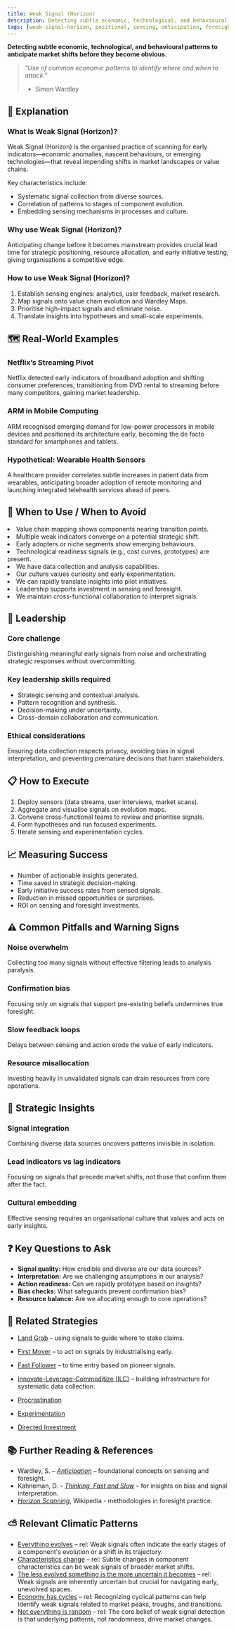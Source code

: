 ```yaml
---
title: Weak Signal (Horizon)
description: Detecting subtle economic, technological, and behavioural patterns to anticipate market shifts before they become obvious.
tags: [weak-signal-horizon, positional, sensing, anticipation, foresight, market shifts, patterns, signals]
---
```


**Detecting subtle economic, technological, and behavioural patterns to anticipate market shifts before they become obvious.**

> *"Use of common economic patterns to identify where and when to attack."*
>
> - Simon Wardley

## 🤔 **Explanation**

### What is Weak Signal (Horizon)?

Weak Signal (Horizon) is the organised practice of scanning for early indicators—economic anomalies, nascent behaviours, or emerging technologies—that reveal impending shifts in market landscapes or value chains.

Key characteristics include:

- Systematic signal collection from diverse sources.
- Correlation of patterns to stages of component evolution.
- Embedding sensing mechanisms in processes and culture.

### Why use Weak Signal (Horizon)?

Anticipating change before it becomes mainstream provides crucial lead time for strategic positioning, resource allocation, and early initiative testing, giving organisations a competitive edge.

### How to use Weak Signal (Horizon)?

1. Establish sensing engines: analytics, user feedback, market research.
2. Map signals onto value chain evolution and Wardley Maps.
3. Prioritise high-impact signals and eliminate noise.
4. Translate insights into hypotheses and small-scale experiments.

## 🗺️ **Real-World Examples**

### Netflix’s Streaming Pivot

Netflix detected early indicators of broadband adoption and shifting consumer preferences, transitioning from DVD rental to streaming before many competitors, gaining market leadership.

### ARM in Mobile Computing

ARM recognised emerging demand for low-power processors in mobile devices and positioned its architecture early, becoming the de facto standard for smartphones and tablets.

### Hypothetical: Wearable Health Sensors

A healthcare provider correlates subtle increases in patient data from wearables, anticipating broader adoption of remote monitoring and launching integrated telehealth services ahead of peers.

## 🚦 **When to Use / When to Avoid**

<Assessment strategyName="Weak Signal (Horizon)">
  <MapSignals>
    <li>Value chain mapping shows components nearing transition points.</li>
    <li>Multiple weak indicators converge on a potential strategic shift.</li>
    <li>Early adopters or niche segments show emerging behaviours.</li>
    <li>Technological readiness signals (e.g., cost curves, prototypes) are present.</li>
  </MapSignals>
  <Readiness>
    <li>We have data collection and analysis capabilities.</li>
    <li>Our culture values curiosity and early experimentation.</li>
    <li>We can rapidly translate insights into pilot initiatives.</li>
    <li>Leadership supports investment in sensing and foresight.</li>
    <li>We maintain cross-functional collaboration to interpret signals.</li>
  </Readiness>
</Assessment>

## 🎯 **Leadership**

### Core challenge

Distinguishing meaningful early signals from noise and orchestrating strategic responses without overcommitting.

### Key leadership skills required

- Strategic sensing and contextual analysis.
- Pattern recognition and synthesis.
- Decision-making under uncertainty.
- Cross-domain collaboration and communication.

### Ethical considerations

Ensuring data collection respects privacy, avoiding bias in signal interpretation, and preventing premature decisions that harm stakeholders.

## 📋 **How to Execute**

1. Deploy sensors (data streams, user interviews, market scans).
2. Aggregate and visualise signals on evolution maps.
3. Convene cross-functional teams to review and prioritise signals.
4. Form hypotheses and run focused experiments.
5. Iterate sensing and experimentation cycles.

## 📈 **Measuring Success**

- Number of actionable insights generated.
- Time saved in strategic decision-making.
- Early initiative success rates from sensed signals.
- Reduction in missed opportunities or surprises.
- ROI on sensing and foresight investments.

## ⚠️ **Common Pitfalls and Warning Signs**

### Noise overwhelm

Collecting too many signals without effective filtering leads to analysis paralysis.

### Confirmation bias

Focusing only on signals that support pre-existing beliefs undermines true foresight.

### Slow feedback loops

Delays between sensing and action erode the value of early indicators.

### Resource misallocation

Investing heavily in unvalidated signals can drain resources from core operations.

## 🧠 **Strategic Insights**

### Signal integration

Combining diverse data sources uncovers patterns invisible in isolation.

### Lead indicators vs lag indicators

Focusing on signals that precede market shifts, not those that confirm them after the fact.

### Cultural embedding

Effective sensing requires an organisational culture that values and acts on early insights.

## ❓ **Key Questions to Ask**

- **Signal quality:** How credible and diverse are our data sources?
- **Interpretation:** Are we challenging assumptions in our analysis?
- **Action readiness:** Can we rapidly prototype based on insights?
- **Bias checks:** What safeguards prevent confirmation bias?
- **Resource balance:** Are we allocating enough to core operations?

## 🔀 **Related Strategies**

- [Land Grab](/strategies/positional/land-grab) – using signals to guide where to stake claims.
- [First Mover](/strategies/positional/first-mover) – to act on signals by industrialising early.
- [Fast Follower](/strategies/positional/fast-follower) – to time entry based on pioneer signals.
- [Innovate-Leverage-Commoditize (ILC)](/strategies/ecosystem/innovate-leverage-commoditize) – building infrastructure for systematic data collection.

- [Procrastination](/strategies/defensive/procrastination)
- [Experimentation](/strategies/attacking/experimentation)
- [Directed Investment](/strategies/attacking/directed-investment)
## 📚 **Further Reading & References**

- Wardley, S. – [*Anticipation*](https://blog.gardeviance.org/2016/12/anticipation.html) – foundational concepts on sensing and foresight.
- Kahneman, D. – [*Thinking, Fast and Slow*](https://www.amazon.co.uk/Thinking-Fast-Slow-Daniel-Kahneman/dp/0141033576#:~:text=Book%20details&text=Nobel%20Prize%20winner%20Daniel%20Kahneman,%2C%20and%20slow%2C%20rational%20thinking.) – for insights on bias and signal interpretation.
- [*Horizon Scanning*](https://en.wikipedia.org/wiki/Horizon_scanning), Wikipedia - methodologies in foresight practice.

## ⛅ **Relevant Climatic Patterns**

- [Everything evolves](/climatic-patterns/everything-evolves) – rel: Weak signals often indicate the early stages of a component's evolution or a shift in its trajectory.
- [Characteristics change](/climatic-patterns/characteristics-change) – rel: Subtle changes in component characteristics can be weak signals of broader market shifts.
- [The less evolved something is the more uncertain it becomes](/climatic-patterns/the-less-evolved-something-is-then-the-more-uncertain-it-becomes) – rel: Weak signals are inherently uncertain but crucial for navigating early, unevolved spaces.
- [Economy has cycles](/climatic-patterns/economy-has-cycles) – rel: Recognizing cyclical patterns can help identify weak signals related to market peaks, troughs, and transitions.
- [Not everything is random](/climatic-patterns/not-everything-is-random) – rel: The core belief of weak signal detection is that underlying patterns, not randomness, drive market changes.
